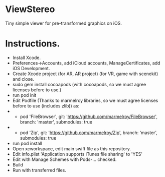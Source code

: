 # ViewStereo
Tiny simple viewer for pre-transformed graphics on iOS.

# Instructions.
* Install Xcode.
* Preferences->Accounts, add iCloud accounts, ManageCertificates, add iOS Development.
* Create Xcode project (for AR, AR project) (for VR, game with scenekit) and close.
* sudo gem install cocoapods (with cocoapods, so we must agree licenses before to use.)
* run pod init
* Edit Podfile (Thanks to marmelroy libraries, so we must agree licenses before to use (includes zlib)) as:
* * pod 'FileBrowser', git: 'https://github.com/marmelroy/FileBrowser', branch: 'master', submodules: true
* * pod 'Zip', git: 'https://github.com/marmelroy/Zip', branch: ‘master’, submodules: true
* run pod install
* Open xcworkspace, edit main swift file as this repository.
* Edit info.plist 'Application supports iTunes file sharing' to 'YES'
* Edit with Manage Schemes with Pods-... checked.
* Build
* Run with transferred files.
